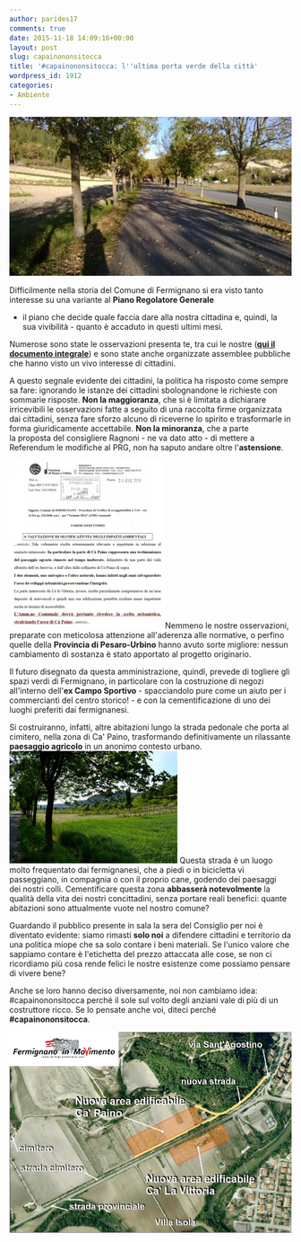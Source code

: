 ```yaml
---
author: parides17
comments: true
date: 2015-11-18 14:09:16+00:00
layout: post
slug: capainononsitocca
title: '#capainononsitocca: l''ultima porta verde della città'
wordpress_id: 1912
categories:
- Ambiente
---
```


[![](/images/2015/11/foto2-1024x575.jpg)](/images/2015/11/foto2.jpg)


Difficilmente nella storia del Comune di Fermignano si era visto tanto interesse su una variante al **Piano Regolatore Generale**
- il piano che decide quale faccia dare alla nostra cittadina e, quindi, la sua vivibilità - quanto è accaduto in questi ultimi mesi.<!-- more -->


Numerose sono state le osservazioni presenta
te, tra cui le nostre (**[qui il documento integrale](/images/2015/05/Osservazioni-Variante-PRG.pdf)**) e sono state anche organizzate assemblee pubbliche che hanno visto un vivo interesse di cittadini.


A questo segnale evidente dei cittadini, la politica ha risposto come sempre sa fare: ignorando le istanze dei cittadini sbolognandone le richieste con sommarie risposte. **Non la maggioranza**, che si è limitata a dichiarare irricevibili le osservazioni fatte a seguito di una raccolta firme organizzata dai cittadini, senza fare sforzo alcuno di riceverne lo spirito e trasformarle in forma giuridicamente accettabile. **Non la minoranza**, che a parte la proposta del consigliere Ragnoni - ne va dato atto - di mettere a Referendum le modifiche al PRG, non ha saputo andare oltre l'**astensione**.




[![prov2](/images/2015/11/prov2-278x300.jpg)](/images/2015/11/prov2.jpg)Nemmeno le nostre osservazioni, preparate con meticolosa attenzione all'aderenza alle normative, o perfino quelle della **Provincia di Pesaro-Urbino** hanno avuto sorte migliore:
nessun cambiamento di sostanza è stato apportato al progetto originario.




Il futuro disegnato da questa amministrazione, quindi, prevede di togliere gli spazi verdi di Fermignano, in particolare con la costruzione di negozi all'interno dell'**ex Campo Sportivo** - spacciandolo pure come un aiuto per i commercianti del centro storico! - e con la cementificazione di uno dei luoghi preferiti dai fermignanesi.




Si costruiranno, infatti, altre abitazioni lungo la strada pedonale che porta al cimitero, nella zona di Ca' Paino, trasformando definitivamente un rilassante **paesaggio agricolo** in un anonimo contesto urbano.[![capaino a](/images/2015/11/capaino-a-300x200.jpg)](/images/2015/11/capaino-a.jpg) Questa strada è un luogo molto frequentato dai fermignanesi, che a piedi o in bicicletta vi passeggiano, in compagnia o con il proprio cane, godendo dei paesaggi dei nostri colli. Cementificare questa zona **abbasserà notevolmente** la qualità della vita dei nostri concittadini, senza portare reali benefici: quante abitazioni sono attualmente vuote nel nostro comune?




Guardando il pubblico presente in sala la sera del Consiglio per noi è diventato evidente: siamo rimasti **solo noi** a difendere cittadini e territorio da una politica miope che sa solo contare i beni materiali. Se l'unico valore che sappiamo contare è l'etichetta del prezzo attaccata alle cose, se non ci ricordiamo più cosa rende felici le nostre esistenze come possiamo pensare di vivere bene?




Anche se loro hanno deciso diversamente, noi non cambiamo idea: #capainononsitocca perché il sole sul volto degli anziani vale di più di un costruttore ricco. Se lo pensate anche voi, diteci perché **#capainononsitocca**.




![mappacapaino](/images/2015/11/mappacapaino.jpg)
